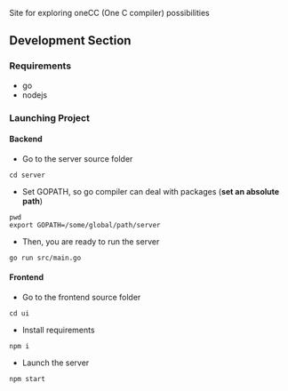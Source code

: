Site for exploring oneCC (One C compiler) possibilities

## Development Section
### Requirements
* go
* nodejs
### Launching Project
#### Backend
* Go to the server source folder
```
cd server
```
* Set GOPATH, so go compiler can deal with packages (**set an absolute path**)
```
pwd
export GOPATH=/some/global/path/server
```
* Then, you are ready to run the server
```
go run src/main.go
```
#### Frontend
* Go to the frontend source folder
```
cd ui
```
* Install requirements
```
npm i
```
* Launch the server
```
npm start
```
